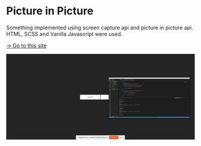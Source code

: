 # Picture in Picture

Something implemented using screen capture api and picture in picture api. HTML, SCSS and Vanilla Javascript were used.

[→ Go to this site](https://hseoy.github.io/picture-in-picture/)

![Desktop Preview](images/desktop-preview.PNG)
